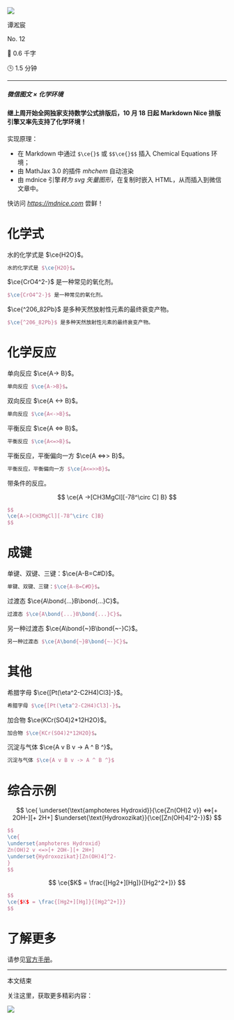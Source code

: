 <section id="frontmatter">
<section id="frontmatter-left">
<img id="avatar" src="https://tva1.sinaimg.cn/large/006y8mN6gy1g73qxb4k8xj30dw0dwgmu.jpg">
<p id="name">谭淞宸</p>
</section>
<section id="frontmatter-right">
<p id="number">No. 12</p>
<p id="word-count">📝 0.6 千字</p>
<p id="time-estimation">🕒 1.5 分钟</p>
</section>
</section>

---

##### 微信图文 × 化学环境

#### 继上周开始全网独家支持数学公式排版后，10 月 18 日起 Markdown Nice 排版引擎又率先支持了化学环境！

实现原理：

- 在 Markdown 中通过 `$\ce{}$` 或 `$$\ce{}$$` 插入 Chemical Equations 环境；
- 由 MathJax 3.0 的插件 *mhchem* 自动渲染
- 由 mdnice 引擎*转为 svg 矢量图形*，在复制时嵌入 HTML，从而插入到微信文章中。

快访问 *https://mdnice.com* 尝鲜！

# 化学式

水的化学式是 $\ce{H2O}$。

```latex
水的化学式是 $\ce{H2O}$。
```

$\ce{CrO4^2-}$ 是一种常见的氧化剂。

```latex
$\ce{CrO4^2-}$ 是一种常见的氧化剂。
```

$\ce{^206_82Pb}$ 是多种天然放射性元素的最终衰变产物。

```latex
$\ce{^206_82Pb}$ 是多种天然放射性元素的最终衰变产物。
```

# 化学反应

单向反应 $\ce{A-> B}$。

```latex
单向反应 $\ce{A->B}$。
```

双向反应 $\ce{A <-> B}$。

```latex
单向反应 $\ce{A<->B}$。
```

平衡反应 $\ce{A <=> B}$。

```latex
平衡反应 $\ce{A<=>B}$。
```

平衡反应，平衡偏向一方 $\ce{A <=>> B}$。

```latex
平衡反应，平衡偏向一方 $\ce{A<=>>B}$。
```

带条件的反应。

$$
\ce{A ->[CH3MgCl][-78^\circ C] B}
$$

```latex
$$
\ce{A->[CH3MgCl][-78^\circ C]B}
$$
```

# 成键

单键、双键、三键：$\ce{A-B=C#D}$。

```latex
单键、双键、三键：$\ce{A-B=C#D}$。
```

过渡态 $\ce{A\bond{...}B\bond{...}C}$。

```latex
过渡态 $\ce{A\bond{...}B\bond{...}C}$。
```

另一种过渡态 $\ce{A\bond{~}B\bond{~-}C}$。

```latex
另一种过渡态 $\ce{A\bond{~}B\bond{~-}C}$。
```

# 其他

希腊字母 $\ce{[Pt(\eta^2-C2H4)Cl3]-}$。

```latex
希腊字母 $\ce{[Pt(\eta^2-C2H4)Cl3]-}$。
```

加合物 $\ce{KCr(SO4)2*12H2O}$。

```latex
加合物 $\ce{KCr(SO4)2*12H2O}$。
```

沉淀与气体 $\ce{A v B v -> A ^ B ^}$。

```latex
沉淀与气体 $\ce{A v B v -> A ^ B ^}$
```

# 综合示例

$$
\ce{  \underset{\text{amphoteres Hydroxid}}{\ce{Zn(OH)2 v}}  <=>[+ 2OH-][+ 2H+]  $\underset{\text{Hydroxozikat}}{\ce{[Zn(OH)4]^2-}}$}
$$

```latex
$$
\ce{
\underset{amphoteres Hydroxid}
Zn(OH)2 v <=>[+ 2OH-][+ 2H+]
\underset{Hydroxozikat}[Zn(OH)4]^2-
}
$$
```

$$
\ce{$K$ = \frac{[Hg2+][Hg]}{[Hg2^2+]}}
$$

```latex
$$
\ce{$K$ = \frac{[Hg2+][Hg]}{[Hg2^2+]}}
$$
```

# 了解更多

请参见[官方手册](https://mhchem.github.io/MathJax-mhchem/ "官方手册")。

---

<section id="backmatter">
<p id="end">本文结束</p>
<p id="more">关注这里，获取更多精彩内容：</p>
<img src="https://tva1.sinaimg.cn/large/006y8mN6ly1g77q459r7nj30u00u0tae.jpg">
</section>
